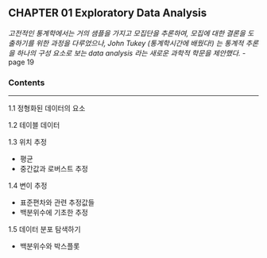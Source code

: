 ## CHAPTER 01 Exploratory Data Analysis

_고전적인 통계학에서는 거의 샘플을 가지고 모집단을 추론하여, 모집에 대한 결론을 도출하기를 위한 과정을 다루었으나, John Tukey (통계학시간에 배웠다!) 는 통계적 추론을 하나의 구성 요소로 보는 data analysis 라는 새로운 과학적 학문을 제안했다._   - page 19 

### Contents
---

1.1 정형화된 데이터의 요소

1.2 테이블 데이터

1.3 위치 추정
  - 평균
  - 중간값과 로버스트 추정

1.4 변이 추정
  - 표준편차와 관련 추정값들
  - 백분위수에 기초한 추정

1.5 데이터 분포 탐색하기
  - 백분위수와 박스플롯
